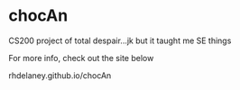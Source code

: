 # chocAn
CS200 project of total despair...jk but it taught me SE things

For more info, check out the site below

rhdelaney.github.io/chocAn
